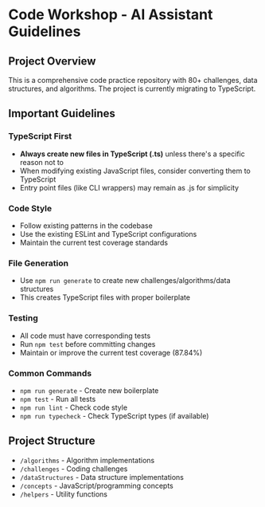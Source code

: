# Code Workshop - AI Assistant Guidelines

## Project Overview
This is a comprehensive code practice repository with 80+ challenges, data structures, and algorithms. The project is currently migrating to TypeScript.

## Important Guidelines

### TypeScript First
- **Always create new files in TypeScript (.ts)** unless there's a specific reason not to
- When modifying existing JavaScript files, consider converting them to TypeScript
- Entry point files (like CLI wrappers) may remain as .js for simplicity

### Code Style
- Follow existing patterns in the codebase
- Use the existing ESLint and TypeScript configurations
- Maintain the current test coverage standards

### File Generation
- Use `npm run generate` to create new challenges/algorithms/data structures
- This creates TypeScript files with proper boilerplate

### Testing
- All code must have corresponding tests
- Run `npm test` before committing changes
- Maintain or improve the current test coverage (87.84%)

### Common Commands
- `npm run generate` - Create new boilerplate
- `npm test` - Run all tests
- `npm run lint` - Check code style
- `npm run typecheck` - Check TypeScript types (if available)

## Project Structure
- `/algorithms` - Algorithm implementations
- `/challenges` - Coding challenges
- `/dataStructures` - Data structure implementations
- `/concepts` - JavaScript/programming concepts
- `/helpers` - Utility functions
